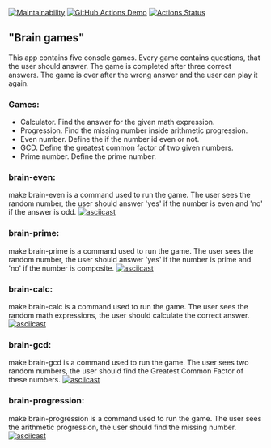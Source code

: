 [![Maintainability](https://api.codeclimate.com/v1/badges/20da8366e002522c957a/maintainability)](https://codeclimate.com/github/Beautydarita/python-project-lvl1/maintainability)
[![GitHub Actions Demo](https://github.com/Beautydarita/python-project-lvl1/actions/workflows/app-check.yml/badge.svg)](https://github.com/Beautydarita/python-project-lvl1/actions/workflows/app-check.yml)
[![Actions Status](https://github.com/Beautydarita/python-project-lvl1/workflows/hexlet-check/badge.svg)](https://github.com/Beautydarita/python-project-lvl1/actions/workflows/hexlet-check.yml)
## "Brain games"
 This app contains five console games. Every game contains questions, that the user should answer. 
The game is completed after three correct answers. The game is over after the wrong answer and the user 
can play it again. 
### Games: 
 - Calculator. Find the answer for the given math expression. 
 - Progression. Find the missing number inside arithmetic progression. 
 - Even number. Define the if the number id even or not. 
 - GCD. Define the greatest common factor of two given numbers. 
 - Prime number. Define the prime number. 
### brain-even:
make brain-even is a command used to run the game. The user sees the random number,
the user should answer 'yes' if the number is even and 'no' if the answer is odd.
[![asciicast](https://asciinema.org/a/lDViZL66xrIE7dA50vTZuVmYD.svg)](https://asciinema.org/a/lDViZL66xrIE7dA50vTZuVmYD)
### brain-prime:
make brain-prime is a command used to run the game. The user sees the random number,
the user should answer 'yes' if the number is prime and 'no' if the number is composite.
[![asciicast](https://asciinema.org/a/yHyCZMmfI9O5jJI64UpDgGRsp.svg)](https://asciinema.org/a/yHyCZMmfI9O5jJI64UpDgGRsp)
### brain-calc:
make brain-calc is a command used to run the game. The user sees the random math expressions,
the user should calculate the correct answer.
[![asciicast](https://asciinema.org/a/BmhVbzPtYVhjhxl5HlpCoz6LG.svg)](https://asciinema.org/a/BmhVbzPtYVhjhxl5HlpCoz6LG)
### brain-gcd:
make brain-gcd is a command used to run the game. The user sees two random numbers,
the user should find the Greatest Common Factor of these numbers.
[![asciicast](https://asciinema.org/a/cs0prd1JWvXt2789w1kbiJJwk.svg)](https://asciinema.org/a/cs0prd1JWvXt2789w1kbiJJwk)
### brain-progression:
make brain-progression is a command used to run the game. The user sees the arithmetic progression,
the user should find the missing number. 
[![asciicast](https://asciinema.org/a/66xmCaYTibSaZ1TVt5hEGIQo1.svg)](https://asciinema.org/a/66xmCaYTibSaZ1TVt5hEGIQo1)
